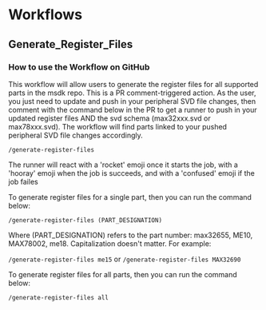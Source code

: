 # Workflows

## Generate_Register_Files

### How to use the Workflow on GitHub

This workflow will allow users to generate the register files for all supported parts in the msdk repo. This is a PR comment-triggered action. As the user, you just need to update and push in your peripheral SVD file changes, then comment with the command below in the PR to get a runner to push in your updated register files AND the svd schema (max32xxx.svd or max78xxx.svd). The workflow will find parts linked to your pushed peripheral SVD file changes accordingly.

`/generate-register-files`

The runner will react with a 'rocket' emoji once it starts the job, with a 'hooray' emoji when the job is succeeds, and with a 'confused' emoji if the job failes


To generate register files for a single part, then you can run the command below:

`/generate-register-files (PART_DESIGNATION)`

Where (PART_DESIGNATION) refers to the part number: max32655, ME10, MAX78002, me18. Capitalization doesn't matter. For example:

`/generate-register-files me15` or `/generate-register-files MAX32690`


To generate register files for all parts, then you can run the command below:

`/generate-register-files all`
